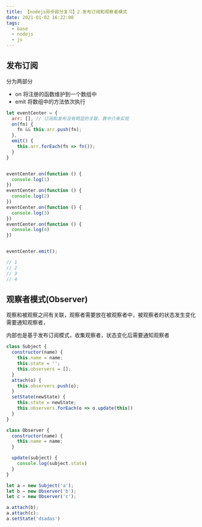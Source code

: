```yaml
---
title: 【nodejs异步部分复习】2.发布订阅和观察者模式
date: 2021-01-02 16:22:00
tags:
  - base
  - nodejs
  - js
---
```


## 发布订阅
分为两部分
- on 将注册的函数维护到一个数组中
- emit 将数组中的方法依次执行

```js
let eventCenter = {
  arr: [], // 订阅和发布没有明显的关联，靠中介来实现
  on(fn) {
    fn && this.arr.push(fn);
  },
  emit() {
    this.arr.forEach(fn => fn());
  }
}


eventCenter.on(function () {
  console.log(1)
})
eventCenter.on(function () {
  console.log(2)
})
eventCenter.on(function () {
  console.log(3)
})
eventCenter.on(function () {
  console.log(4)
})


eventCenter.emit();

// 1
// 2
// 3
// 4
```


## 观察者模式(Observer)
观察和被观察之间有关联，观察者需要放在被观察者中，被观察者的状态发生变化需要通知观察者，

内部也是基于发布订阅模式，收集观察者，状态变化后需要通知观察者
```js
class Subject {
  constructor(name) {
    this.name = name;
    this.state = '';
    this.observers = [];
  }
  attach(o) {
    this.observers.push(o);
  }
  setState(newState) {
    this.state = newState;
    this.observers.forEach(o => o.update(this))
  }
}

class Observer {
  constructor(name) {
    this.name = name;
  }

  update(subject) {
    console.log(subject.state)
  }
}

let a = new Subject('a');
let b = new Observer('b');
let c = new Observer('c');

a.attach(b);
a.attach(c);
a.setState('dsadas')

```